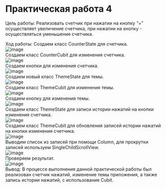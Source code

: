 # Практическая работа 4

Цель работы: Реализовать счетчик при нажатии на кнопку “+” осуществляет увеличение счетчика, при нажатии на кнопку - осуществляться уменьшение счетчика.

Ход работы:
Создаем класс CounterState для счетчика.\
![image](https://user-images.githubusercontent.com/82903497/206401335-07027528-eee5-4a95-9ab7-0fc1dd639e05.png)\
Создаем класс CounterCubit для изменения счетчика.\
![image](https://user-images.githubusercontent.com/82903497/206401406-23768f1f-c55d-4166-b462-a9320c6efd43.png)\
Создаем кнопки для изменения счетчика.\
![image](https://user-images.githubusercontent.com/82903497/206401436-ac113d4e-8563-4416-bf9e-8aff42492323.png)\
Создаем новый класс ThemeState для темы.\
![image](https://user-images.githubusercontent.com/82903497/206401505-c5d95b02-f4eb-4f31-89d7-19d17ddcecdc.png)\
Создаем класс ThemeCubit для изменения темы.\
![image](https://user-images.githubusercontent.com/82903497/206401564-c54a8722-439b-4c0b-a3b1-4ab9c57b7667.png)\
Создаем кнопку для изменения темы.\
![image](https://user-images.githubusercontent.com/82903497/206401619-50d6e636-1f77-4bd8-b7ff-6a49a648e20a.png)\
Создаем класс ThemeState для записи истории нажатий на кнопки изменения счетчика.\
![image](https://user-images.githubusercontent.com/82903497/206401657-7596eae4-5915-4269-8e89-f827c35a6b2a.png)\
Создаем класс ThemeCubit для обновления записей истории нажатий на кнопки изменения счетчика.\
![image](https://user-images.githubusercontent.com/82903497/206401692-afd88d08-64c0-4255-bea7-f8dd2bc59e02.png)\
Выводим список из записей при помощи Column, для прокрутки записей используем SingleChildScrollView.\
![image](https://user-images.githubusercontent.com/82903497/206401750-976943db-ab30-4ad8-8637-93f8e1764e2a.png)\
Проверяем результат.\
![image](https://user-images.githubusercontent.com/82903497/206401782-1dca3866-0f79-41aa-8ca0-abd4e6606b6b.png)\
Вывод: В процессе выполнения данной практической работы был реализован счетчик нажатий, изменение темы приложения, а также запись истории нажатий, с использование Cubit.
